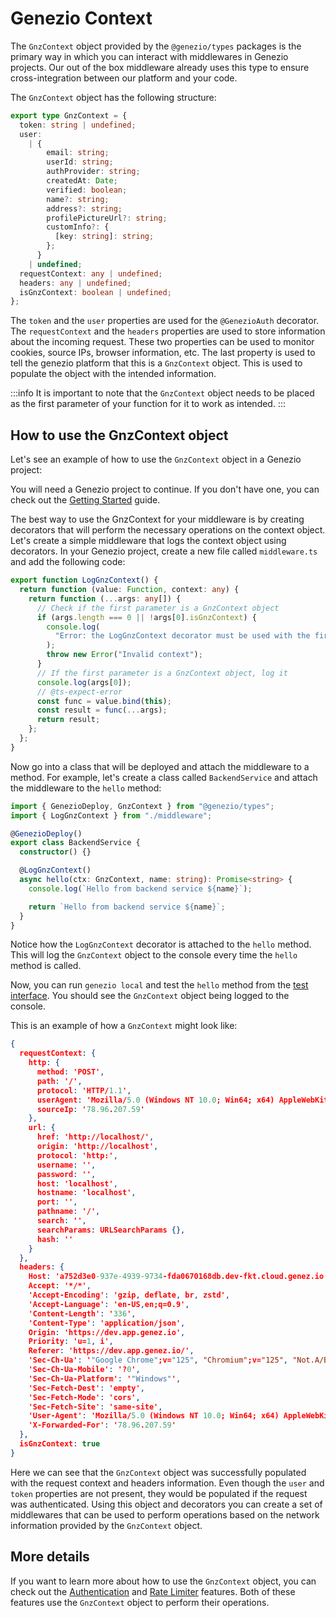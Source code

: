# Genezio Context

The `GnzContext` object provided by the `@genezio/types` packages is the primary way in which you can interact with middlewares in Genezio projects.
Our out of the box middleware already uses this type to ensure cross-integration between our platform and your code.

The `GnzContext` object has the following structure:

```typescript
export type GnzContext = {
  token: string | undefined;
  user:
    | {
        email: string;
        userId: string;
        authProvider: string;
        createdAt: Date;
        verified: boolean;
        name?: string;
        address?: string;
        profilePictureUrl?: string;
        customInfo?: {
          [key: string]: string;
        };
      }
    | undefined;
  requestContext: any | undefined;
  headers: any | undefined;
  isGnzContext: boolean | undefined;
};
```

The `token` and the `user` properties are used for the `@GenezioAuth` decorator. The `requestContext` and the `headers` properties are used to store information
about the incoming request. These two properties can be used to monitor cookies, source IPs, browser information, etc. The last property is used to tell the genezio platform that this is a `GnzContext` object. This is used to populate the object with the intended information.

:::info
It is important to note that the `GnzContext` object needs to be placed as the first parameter of your function for it to work as intended.
:::

## How to use the GnzContext object

Let's see an example of how to use the `GnzContext` object in a Genezio project:

You will need a Genezio project to continue. If you don't have one, you can check out the [Getting Started](https://genezio.com/docs/getting-started/) guide.

The best way to use the GnzContext for your middleware is by creating decorators that will perform the necessary operations on the context object. Let's create a simple middleware that logs the context object using decorators.
In your Genezio project, create a new file called `middleware.ts` and add the following code:

```typescript title="middleware.ts" showLineNumbers
export function LogGnzContext() {
  return function (value: Function, context: any) {
    return function (...args: any[]) {
      // Check if the first parameter is a GnzContext object
      if (args.length === 0 || !args[0].isGnzContext) {
        console.log(
          "Error: the LogGnzContext decorator must be used with the first parameter being a GnzContext object"
        );
        throw new Error("Invalid context");
      }
      // If the first parameter is a GnzContext object, log it
      console.log(args[0]);
      // @ts-expect-error
      const func = value.bind(this);
      const result = func(...args);
      return result;
    };
  };
}
```

Now go into a class that will be deployed and attach the middleware to a method. For example, let's create a class called `BackendService` and attach the middleware to the `hello` method:

```typescript title="backendService.ts" showLineNumbers
import { GenezioDeploy, GnzContext } from "@genezio/types";
import { LogGnzContext } from "./middleware";

@GenezioDeploy()
export class BackendService {
  constructor() {}

  @LogGnzContext()
  async hello(ctx: GnzContext, name: string): Promise<string> {
    console.log(`Hello from backend service ${name}`);

    return `Hello from backend service ${name}`;
  }
}
```

Notice how the `LogGnzContext` decorator is attached to the `hello` method. This will log the `GnzContext` object to the console every time the `hello` method is called.

Now, you can run `genezio local` and test the `hello` method from the [test interface](/docs/features/testing/). You should see the `GnzContext` object being logged to the console.

This is an example of how a `GnzContext` might look like:

```json
{
  requestContext: {
    http: {
      method: 'POST',
      path: '/',
      protocol: 'HTTP/1.1',
      userAgent: 'Mozilla/5.0 (Windows NT 10.0; Win64; x64) AppleWebKit/537.36 (KHTML, like Gecko) Chrome/125.0.0.0 Safari/537.36',
      sourceIp: '78.96.207.59'
    },
    url: {
      href: 'http://localhost/',
      origin: 'http://localhost',
      protocol: 'http:',
      username: '',
      password: '',
      host: 'localhost',
      hostname: 'localhost',
      port: '',
      pathname: '/',
      search: '',
      searchParams: URLSearchParams {},
      hash: ''
    }
  },
  headers: {
    Host: 'a752d3e0-937e-4939-9734-fda0670168db.dev-fkt.cloud.genez.io',
    Accept: '*/*',
    'Accept-Encoding': 'gzip, deflate, br, zstd',
    'Accept-Language': 'en-US,en;q=0.9',
    'Content-Length': '336',
    'Content-Type': 'application/json',
    Origin: 'https://dev.app.genez.io',
    Priority: 'u=1, i',
    Referer: 'https://dev.app.genez.io/',
    'Sec-Ch-Ua': '"Google Chrome";v="125", "Chromium";v="125", "Not.A/Brand";v="24"',
    'Sec-Ch-Ua-Mobile': '?0',
    'Sec-Ch-Ua-Platform': '"Windows"',
    'Sec-Fetch-Dest': 'empty',
    'Sec-Fetch-Mode': 'cors',
    'Sec-Fetch-Site': 'same-site',
    'User-Agent': 'Mozilla/5.0 (Windows NT 10.0; Win64; x64) AppleWebKit/537.36 (KHTML, like Gecko) Chrome/125.0.0.0 Safari/537.36',
    'X-Forwarded-For': '78.96.207.59'
  },
  isGnzContext: true
}
```

Here we can see that the `GnzContext` object was successfully populated with the request context and headers information. Even though the `user` and `token` properties are not present, they would be populated if the request was authenticated. Using this object and decorators you can create a set of middlewares that can be used to perform operations based on the network information provided by the `GnzContext` object.

## More details

If you want to learn more about how to use the `GnzContext` object, you can check out the [Authentication](/docs/features/authentication) and [Rate Limiter](/docs/features/rate-limiter) features. Both of these features use the `GnzContext` object to perform their operations.
